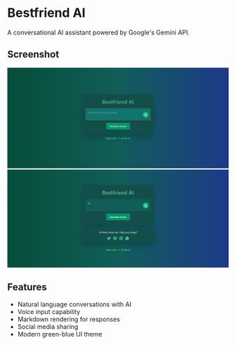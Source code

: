 # Bestfriend AI

A conversational AI assistant powered by Google's Gemini API.

## Screenshot

![Bestfriend AI Screenshot](./screenshots/ok.png)
![Bestfriend AI Screenshot](./screenshots/pk.png)

## Features

- Natural language conversations with AI
- Voice input capability
- Markdown rendering for responses
- Social media sharing
- Modern green-blue UI theme




